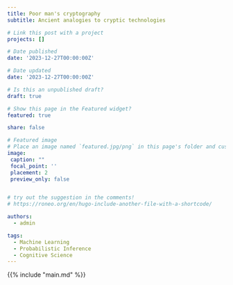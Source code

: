 ```yaml
---
title: Poor man's cryptography
subtitle: Ancient analogies to cryptic technologies

# Link this post with a project
projects: []

# Date published
date: '2023-12-27T00:00:00Z'

# Date updated
date: '2023-12-27T00:00:00Z'

# Is this an unpublished draft?
draft: true

# Show this page in the Featured widget?
featured: true

share: false

# Featured image
# Place an image named `featured.jpg/png` in this page's folder and customize its options here.
image:
 caption: ""
 focal_point: ''
 placement: 2
 preview_only: false


# try out the suggestion in the comments!
# https://roneo.org/en/hugo-include-another-file-with-a-shortcode/

authors:
  - admin

tags:
  - Machine Learning
  - Probabilistic Inference
  - Cognitive Science 
---
```



{{% include "main.md" %}}
